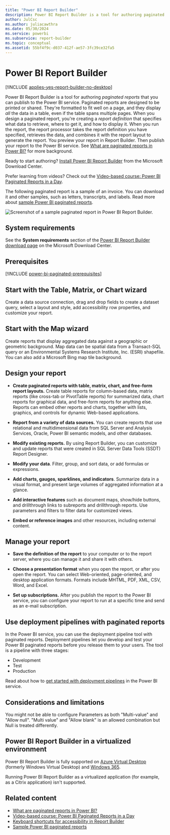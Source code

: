 ```yaml
---
title: "Power BI Report Builder"
description: Power BI Report Builder is a tool for authoring paginated reports that you can publish to the Power BI service. Paginated reports are designed to be printed or shared. They're formatted to fit well on a page, and they display *all* the data in a table, even if the table spans multiple pages.
author: JulCsc
ms.author: juliacawthra
ms.date: 05/30/2024
ms.service: powerbi
ms.subservice: report-builder
ms.topic: conceptual
ms.assetid: 55bf4f9c-d037-412f-ae57-3fc39ce32fa5
---
```

# Power BI Report Builder

[!INCLUDE [applies-yes-report-builder-no-desktop](../includes/applies-yes-report-builder-no-desktop.md)] 

Power BI Report Builder is a tool for authoring *paginated reports* that you can publish to the Power BI service. Paginated reports are designed to be printed or shared. They're formatted to fit well on a page, and they display *all* the data in a table, even if the table spans multiple pages.  When you design a paginated report, you're creating a *report definition* that specifies what data to retrieve, where to get it, and how to display it. When you run the report, the report processor takes the report definition you have specified, retrieves the data, and combines it with the report layout to generate the report. You preview your report in Report Builder. Then publish your report to the Power BI service. See [What are paginated reports in Power BI?](paginated-reports-report-builder-power-bi.md) for more background.
 
Ready to start authoring? [Install Power BI Report Builder](https://go.microsoft.com/fwlink/?linkid=2086513) from the Microsoft Download Center.

Prefer learning from videos? Check out the [Video-based course: Power BI Paginated Reports in a Day](../learning-catalog/paginated-reports-online-course.md).

The following paginated report is a sample of an invoice. You can download it and other samples, such as letters, transcripts, and labels. Read more about [sample Power BI paginated reports](paginated-reports-samples.md). 

![Screenshot of a sample paginated report in Power BI Report Builder.](media/report-builder-power-bi/power-bi-report-builder-sample-invoice.png)

## System requirements
  
See the **System requirements** section of the [Power BI Report Builder download page](https://go.microsoft.com/fwlink/?LinkID=2086513) on the Microsoft Download Center.

## Prerequisites

[!INCLUDE [power-bi-paginated-prerequisites](../includes/power-bi-paginated-prerequisites.md)]

## Start with the Table, Matrix, or Chart wizard

Create a data source connection, drag and drop fields to create a dataset query, select a layout and style, add accessibility row properties, and customize your report.  
  
## Start with the Map wizard

Create reports that display aggregated data against a geographic or geometric background. Map data can be spatial data from a Transact-SQL query or an Environmental Systems Research Institute, Inc. (ESRI) shapefile. You can also add a Microsoft Bing map tile background.  

##  <a name="DesignRept"></a> Design your report  
  
-   **Create paginated reports with table, matrix, chart, and free-form report layouts.** Create table reports for column-based data, matrix reports (like cross-tab or PivotTable reports) for summarized data, chart reports for graphical data, and free-form reports for anything else. Reports can embed other reports and charts, together with lists, graphics, and controls for dynamic Web-based applications.  
  
-   **Report from a variety of data sources.** You can create reports that use relational and multidimensional data from SQL Server and Analysis Services, Oracle, Power BI semantic models, and other databases.  
  
-   **Modify existing reports.** By using Report Builder, you can customize and update reports that were created in SQL Server Data Tools (SSDT) Report Designer.  
  
-   **Modify your data**. Filter, group, and sort data, or add formulas or expressions.  

-   **Add charts, gauges, sparklines, and indicators**. Summarize data in a visual format, and present large volumes of aggregated information at a glance.  
  
-   **Add interactive features** such as document maps, show/hide buttons, and drillthrough links to subreports and drillthrough reports. Use parameters and filters to filter data for customized views.  
  
-   **Embed or reference images** and other resources, including external content.  
  
##  <a name="ManageRpt"></a> Manage your report  
  
-   **Save the definition of the report** to your computer or to the report server, where you can manage it and share it with others.  
  
-   **Choose a presentation format** when you open the report, or after you open the report. You can select Web-oriented, page-oriented, and desktop application formats. Formats include MHTML, PDF, XML, CSV, Word, and Excel.  
  
-   **Set up subscriptions.** After you publish the report to the Power BI service, you can configure your report to run at a specific time and send as an e-mail subscription.  

## Use deployment pipelines with paginated reports

In the Power BI service, you can use the deployment pipeline tool with paginated reports. Deployment pipelines let you develop and test your Power BI paginated reports before you release them to your users. The tool is a pipeline with three stages:
- Development
- Test
- Production

Read about how to [get started with deployment pipelines](/fabric/cicd/deployment-pipelines/get-started-with-deployment-pipelines) in the Power BI service.

## Considerations and limitations

You might not be able to configure Parameters as both "Multi-value" and "Allow null". "Multi value" and "Allow blank" is an allowed combination but Null is treated differently.

## Power BI Report Builder in a virtualized environment

Power BI Report Builder is fully supported on [Azure Virtual Desktop](/azure/virtual-desktop/overview) (formerly Windows Virtual Desktop) and [Windows 365](/windows-365/overview). 

Running Power BI Report Builder as a virtualized application (for example, as a Citrix application) isn't supported.

## Related content

- [What are paginated reports in Power BI?](paginated-reports-report-builder-power-bi.md)
- [Video-based course: Power BI Paginated Reports in a Day](../learning-catalog/paginated-reports-online-course.md)
- [Keyboard shortcuts for accessibility in Report Builder](/sql/reporting-services/report-builder/keyboard-shortcuts-report-builder?context=/power-bi/create-reports/context/context)
- [Sample Power BI paginated reports](paginated-reports-samples.md)
